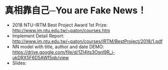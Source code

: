 #  真相靠自己─You are Fake News！
* 2018 NTU-IRTM Best Project Award 1st Prize: http://www.im.ntu.edu.tw/~paton/courses.htm
* Implement Detail Report: http://www.im.ntu.edu.tw/~paton/courses/IRTM/BestProject/2018/1.pdf
* NN model with title, author and date DEMO: https://drive.google.com/file/d/1ZI4jts3Osnl9R_i-ukDRX5F6D5AWf5qb/view
* Slides: 
